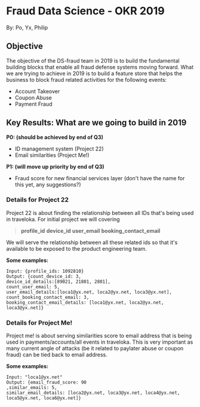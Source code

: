# Fraud Data Science - OKR 2019
By: Po, Yx, Philip

## Objective
The objective of the DS-fraud team in 2019 is to build the fundamental building blocks that enable all fraud defense systems moving forward. What we are trying to achieve in 2019 is to build a feature store that helps the business to block fraud related activities for the following events: 

 - Account Takeover
 - Coupon Abuse
 - Payment Fraud

## Key Results: What are we going to build in 2019
**P0: (should be achieved by end of Q3)** 

 - ID management system (Project 22) 
 - Email similarities (Project Me!) 

**P1: (will move up priority by end of Q3)**

 - Fraud score for new financial services layer (don't have the name for this yet, any suggestions?)

### Details for Project 22
Project 22 is about finding the relationship between all IDs that's being used in traveloka. For initial project we will covering 

> **profile_id**
> **device_id**
> **user_email**
> **booking_contact_email**

We will serve the relationship between all these related ids so that it's available to be exposed to the product engineering team. 

**Some examples:**

    Input: {profile_ids: 1092810}
    Output: {count_device_id: 3, 
    device_id_details:[89021, 21801, 2801], 
    count_user_email: 5, 
    user_email_details:[loca1@yx.net, loca2@yx.net, loca3@yx.net],
    count_booking_contact_email: 3,
    booking_contact_email_details: [loca1@yx.net, loca2@yx.net, loca3@yx.net]}

### Details for Project Me!
Project me! is about serving similarities score to email address that is being used in payments/accounts/all events in traveloka. This is very important as many current angle of attacks (be it related to paylater abuse or coupon fraud) can be tied back to email address.

**Some examples:**

    Input: "loca1@yx.net"
    Output: {email_fraud_score: 90
    ,similar_emails: 5,
    similar_email_details: [loca2@yx.net, loca3@yx.net, loca4@yx.net, loca5@yx.net, loca6@yx.net]}
